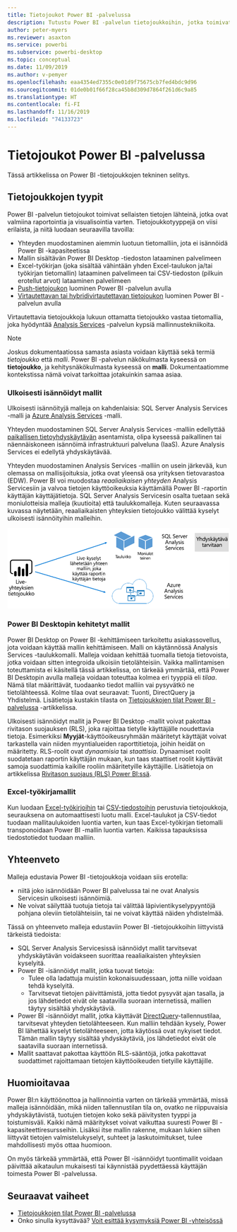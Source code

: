 ```yaml
---
title: Tietojoukot Power BI -palvelussa
description: Tutustu Power BI -palvelun tietojoukkoihin, jotka toimivat raportointia ja visualisointia varten valmiiden tietojen lähteinä.
author: peter-myers
ms.reviewer: asaxton
ms.service: powerbi
ms.subservice: powerbi-desktop
ms.topic: conceptual
ms.date: 11/09/2019
ms.author: v-pemyer
ms.openlocfilehash: eaa4354ed7355c0e01d9f75675cb7fed4bdc9d96
ms.sourcegitcommit: 01de0b01f66f28ca45b8d309d7864f261d6c9a85
ms.translationtype: HT
ms.contentlocale: fi-FI
ms.lasthandoff: 11/16/2019
ms.locfileid: "74133723"
---
```

# <a name="datasets-in-the-power-bi-service"></a>Tietojoukot Power BI -palvelussa

Tässä artikkelissa on Power BI -tietojoukkojen tekninen selitys.

## <a name="dataset-types"></a>Tietojoukkojen tyypit

Power BI -palvelun tietojoukot toimivat sellaisten tietojen lähteinä, jotka ovat valmiina raportointia ja visualisointia varten. Tietojoukkotyyppejä on viisi erilaista, ja niitä luodaan seuraavilla tavoilla:

- Yhteyden muodostaminen aiemmin luotuun tietomalliin, jota ei isännöidä Power BI -kapasiteetissa
- Mallin sisältävän Power BI Desktop -tiedoston lataaminen palvelimeen
- Excel-työkirjan (joka sisältää vähintään yhden Excel-taulukon ja/tai työkirjan tietomallin) lataaminen palvelimeen tai CSV-tiedoston (pilkuin erotellut arvot) lataaminen palvelimeen
- [Push-tietojoukon](developer/walkthrough-push-data.md) luominen Power BI -palvelun avulla
- [Virtautettavan tai hybridivirtautettavan tietojoukon](service-real-time-streaming.md) luominen Power BI -palvelun avulla

Virtautettavia tietojoukkoja lukuun ottamatta tietojoukko vastaa tietomallia, joka hyödyntää [Analysis Services](/analysis-services/analysis-services-overview) -palvelun kypsiä mallinnustekniikoita.

> [!NOTE]
> Joskus dokumentaatiossa samasta asiasta voidaan käyttää sekä termiä _tietojoukko_ että _malli_. Power BI -palvelun näkökulmasta kyseessä on **tietojoukko**, ja kehitysnäkökulmasta kyseessä on **malli**. Dokumentaatiomme kontekstissa nämä voivat tarkoittaa jotakuinkin samaa asiaa.

### <a name="external-hosted-models"></a>Ulkoisesti isännöidyt mallit

Ulkoisesti isännöityjä malleja on kahdenlaisia: SQL Server Analysis Services -malli ja [Azure Analysis Services](/azure/analysis-services/analysis-services-overview) -malli.

Yhteyden muodostaminen SQL Server Analysis Services -malliin edellyttää [paikallisen tietoyhdyskäytävän](service-gateway-onprem.md) asentamista, olipa kyseessä paikallinen tai näennäiskoneen isännöimä infrastruktuuri palveluna (IaaS). Azure Analysis Services ei edellytä yhdyskäytävää.

Yhteyden muodostaminen Analysis Services -malliin on usein järkevää, kun olemassa on mallisijoituksia, jotka ovat yleensä osa yrityksen tietovarastoa (EDW). Power BI voi muodostaa _reaaliaikaisen yhteyden_ Analysis Servicesiin ja valvoa tietojen käyttöoikeuksia käyttämällä Power BI -raportin käyttäjän käyttäjätietoja. SQL Server Analysis Servicesin osalta tuetaan sekä moniulotteisia malleja (kuutioita) että taulukkomalleja. Kuten seuraavassa kuvassa näytetään, reaaliaikaisten yhteyksien tietojoukko välittää kyselyt ulkoisesti isännöityihin malleihin.

![Reaaliaikaisen yhteyden tietojoukko välittää kyselyt ulkoisesti isännöityyn malliin](media/service-datasets-understand/live-connection-dataset.png)

### <a name="power-bi-desktop-developed-models"></a>Power BI Desktopin kehitetyt mallit

Power BI Desktop on Power BI -kehittämiseen tarkoitettu asiakassovellus, jota voidaan käyttää mallin kehittämiseen. Malli on käytännössä Analysis Services -taulukkomalli. Malleja voidaan kehittää tuomalla tietoja tietovoista, jotka voidaan sitten integroida ulkoisiin tietolähteisiin. Vaikka mallintamisen toteuttamista ei käsitellä tässä artikkelissa, on tärkeää ymmärtää, että Power BI Desktopin avulla malleja voidaan toteuttaa kolmea eri tyyppiä eli _tilaa_. Nämä tilat määrittävät, tuodaanko tiedot malliin vai pysyvätkö ne tietolähteessä. Kolme tilaa ovat seuraavat: Tuonti, DirectQuery ja Yhdistelmä. Lisätietoja kustakin tilasta on [Tietojoukkojen tilat Power BI -palvelussa](service-dataset-modes-understand.md) -artikkelissa.

Ulkoisesti isännöidyt mallit ja Power BI Desktop -mallit voivat pakottaa rivitason suojauksen (RLS), joka rajoittaa tietylle käyttäjälle noudettavia tietoja. Esimerkiksi **Myyjät**-käyttöoikeusryhmään määritetyt käyttäjät voivat tarkastella vain niiden myyntialueiden raporttitietoja, joihin heidät on määritetty. RLS-roolit ovat _dynaamisia_ tai _staattisia_. Dynaamiset roolit suodatetaan raportin käyttäjän mukaan, kun taas staattiset roolit käyttävät samoja suodattimia kaikille rooliin määritetyille käyttäjille. Lisätietoja on artikkelissa [Rivitason suojaus (RLS) Power BI:ssä](service-admin-rls.md).

### <a name="excel-workbook-models"></a>Excel-työkirjamallit

Kun luodaan [Excel-työkirjoihin](service-excel-workbook-files.md) tai [CSV-tiedostoihin](service-comma-separated-value-files.md) perustuvia tietojoukkoja, seurauksena on automaattisesti luotu malli. Excel-taulukot ja CSV-tiedot tuodaan mallitaulukoiden luontia varten, kun taas Excel-työkirjan tietomalli transponoidaan Power BI -mallin luontia varten. Kaikissa tapauksissa tiedostotiedot tuodaan malliin.

## <a name="summary"></a>Yhteenveto

Malleja edustavia Power BI -tietojoukkoja voidaan siis erotella:

- niitä joko isännöidään Power BI palvelussa tai ne ovat Analysis Servicesin ulkoisesti isännöimiä.
- Ne voivat säilyttää tuotuja tietoja tai välittää läpivientikyselypyyntöjä pohjana oleviin tietolähteisiin, tai ne voivat käyttää näiden yhdistelmää.

Tässä on yhteenveto malleja edustaviin Power BI -tietojoukkoihin liittyvistä tärkeistä tiedoista:

- SQL Server Analysis Servicesissä isännöidyt mallit tarvitsevat yhdyskäytävän voidakseen suorittaa reaaliaikaisten yhteyksien kyselyitä.
- Power BI -isännöidyt mallit, jotka tuovat tietoja:
  - Tulee olla ladattuja muistiin kokonaisuudessaan, jotta niille voidaan tehdä kyselyitä.
  - Tarvitsevat tietojen päivittämistä, jotta tiedot pysyvät ajan tasalla, ja jos lähdetiedot eivät ole saatavilla suoraan internetissä, mallien täytyy sisältää yhdyskäytäviä.
- Power BI -isännöidyt mallit, jotka käyttävät [DirectQuery](desktop-directquery-about.md)-tallennustilaa, tarvitsevat yhteyden tietolähteeseen. Kun malliin tehdään kysely, Power BI lähettää kyselyt tietolähteeseen, jotta käytössä ovat nykyiset tiedot. Tämän mallin täytyy sisältää yhdyskäytäviä, jos lähdetiedot eivät ole saatavilla suoraan internetissä.
- Mallit saattavat pakottaa käyttöön RLS-sääntöjä, jotka pakottavat suodattimet rajoittamaan tietojen käyttöoikeuden tietyille käyttäjille.

## <a name="considerations"></a>Huomioitavaa

Power BI:n käyttöönottoa ja hallinnointia varten on tärkeää ymmärtää, missä malleja isännöidään, mikä niiden tallennustilan tila on, ovatko ne riippuvaisia yhdyskäytävistä, tuotujen tietojen koko sekä päivitysten tyyppi ja toistumisväli. Kaikki nämä määritykset voivat vaikuttaa suuresti Power BI -kapasiteettiresursseihin. Lisäksi itse mallin rakenne, mukaan lukien siihen liittyvät tietojen valmistelukyselyt, suhteet ja laskutoimitukset, tulee mahdollisesti myös ottaa huomioon.

On myös tärkeää ymmärtää, että Power BI -isännöidyt tuontimallit voidaan päivittää aikataulun mukaisesti tai käynnistää pyydettäessä käyttäjän toimesta Power BI -palvelussa.

## <a name="next-steps"></a>Seuraavat vaiheet

- [Tietojoukkojen tilat Power BI -palvelussa](service-dataset-modes-understand.md)
- Onko sinulla kysyttävää? [Voit esittää kysymyksiä Power BI -yhteisössä](https://community.powerbi.com/)
